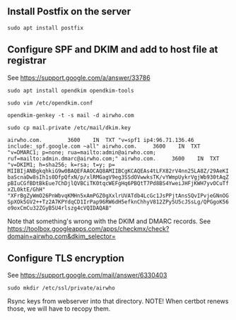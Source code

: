 
## Install Postfix on the server

`sudo apt install postfix`


## Configure SPF and DKIM and add to host file at registrar

See https://support.google.com/a/answer/33786


`sudo apt install opendkim opendkim-tools`

`sudo vim /etc/opendkim.conf` 

`opendkim-genkey -t -s mail -d airwho.com`

`sudo cp mail.private /etc/mail/dkim.key`



`airwho.com.		3600	IN	TXT	"v=spf1 ip4:96.71.136.46 include:_spf.google.com ~all"
airwho.com.		3600	IN	TXT	"v=DMARC1; p=none; rua=mailto:admin@airwho.com; ruf=mailto:admin.dmarc@airwho.com;"
airwho.com.		3600	IN	TXT	"v=DKIM1; h=sha256; k=rsa; t=y; p= MIIBIjANBgkqhkiG9w0BAQEFAAOCAQ8AMIIBCgKCAQEAs4tLFX82rV4nn25LA8Z/29AeKIbaScnaDw8sIh1s0DfpQfxN/p/xlRMGagV9eg3SSdOVwwksTK/vYWmpUykrVgjWb930tAqZpBIuCGfBDtBkEue7ChDjlQVBCiTK0tqcWEFgHq6PBQtT7Pd8BS4YweiJHFjKWH7yvOCuTfxZL0ktE/GhH" "XFrBgZyWmO26PnWbvqKMHn5xAmPGZ0gXxlrUVATdb4LcGc1JsPPjtAnsSQvIPvjeGNnOGSpXOk5GV2++Tz2A7KPYdqCD1IrPap96RW6dH5efknChhyV812ZPy5U5cJSsLg/QPGgoK56o9oxCmCu32ZGyB5U4rlszg4cVQIDAQAB"
`

Note that something's wrong with the DKIM and DMARC records.  See https://toolbox.googleapps.com/apps/checkmx/check?domain=airwho.com&dkim_selector=


## Configure TLS encryption

See https://support.google.com/mail/answer/6330403

`sudo mkdir /etc/ssl/private/airwho`

Rsync keys from webserver into that directory.  NOTE! When certbot renews those, we will have to recopy them.



